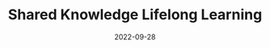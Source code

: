 ---
title: "Shared Knowledge Lifelong Learning"
collection: publications
permalink: /publication/shkill
date: 2022-09-28
venue: 'Submitted to International Conference on Learning Representations'
authors: Y. Ge, Y. Li, D. Wu, A. Xu, A. Jones, A. Rios, I. Fostiropoulos, S. Wen, P. Huang, Z. Murdock, Kiran Lekkala, G. Sahin, S. Sontakke, L. Itti
excerpt: 'We develop new algorithms for simultaneous learning of multiple tasks (e.g., image classification, depth estimation), and for adapting to unseen task/domain distributions within those high-level tasks (e.g., different environments). First, we learn common representations underlying all tasks. We then propose an attention mechanism to dynamically specialize the network, at runtime, for each task. Our approach is based on weighting each feature map of the backbone network, based on its relevance to a particular task. To achieve this, we enable the attention module to learn task representations during training, which are used to obtain attention weights.'
tldr: Using rollouts to speed-up RL
---